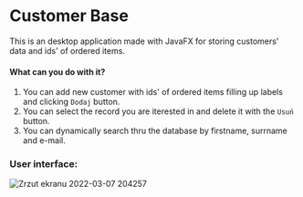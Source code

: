 # Customer Base

This is an desktop application made with JavaFX for storing customers' data and ids' of ordered items.

#### What can you do with it?
1. You can add new customer with ids' of ordered items filling up labels and clicking `Dodaj` button.
2. You can select the record you are iterested in and delete it with the `Usuń` button.
3. You can dynamically search thru the database by firstname, surrname and e-mail.

### User interface:
![Zrzut ekranu 2022-03-07 204257](https://user-images.githubusercontent.com/56382792/157106344-cd950898-a87e-421d-8d93-679446dad6db.png)
